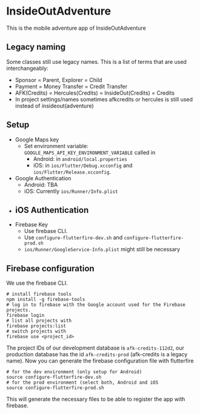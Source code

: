 # InsideOutAdventure
This is the mobile adventure app of InsideOutAdventure

## Legacy naming
Some classes still use legacy names. This is a list of terms that are used interchangeably:
- Sponsor = Parent, Explorer = Child
- Payment = Money Transfer = Credit Transfer
- AFK(Credits) = Hercules(Credits) = InsideOut(Credits) = Credits
- In project settings/names sometimes afkcredits or hercules is still used instead of insideout(adventure)

## Setup
- Google Maps key
  - Set environment variable: `GOOGLE_MAPS_API_KEY_ENVIRONMENT_VARIABLE` called in
    - Android: in `android/local.properties`
    - iOS: in `ios/Flutter/Debug.xcconfig` and `ios/Flutter/Release.xcconfig`.
- Google Authentication
  - Android: TBA
  - iOS: Currently `ios/Runner/Info.plist`
- iOS Authentication
  - 
- Firebase Key
  - Use firebase CLI. 
  - Use `configure-flutterfire-dev.sh` and `configure-flutterfire-prod.sh`
  - `ios/Runner/GoogleService-Info.plist` might still be necessary

## Firebase configuration
We use the firebase CLI. 
```
# install firebase tools
npm install -g firebase-tools
# log in to firebase with the Google account used for the Firebase projects.
firebase login
# list all projects with 
firebase projects:list
# switch projects with 
firebase use <project_id>
```
The project IDs of our development database is `afk-credits-112d2`, our production database has the id `afk-credits-prod` (afk-credits is a legacy name). 
Now you can generate the firebase configuration file with flutterfire
```
# for the dev environment (only setup for Android)
source configure-flutterfire-dev.sh
# for the prod environment (select both, Android and iOS
source configure-flutterfire-prod.sh
```
This will generate the necessary files to be able to register the app with firebase.